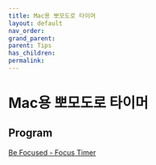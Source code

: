 ```yaml
---
title: Mac용 뽀모도로 타이머
layout: default
nav_order:
grand_parent:
parent: Tips
has_children:
permalink:
---
```



# Mac용 뽀모도로 타이머

## Program

[Be Focused - Focus Timer](https://apps.apple.com/kr/app/be-focused-focus-timer/id973134470)